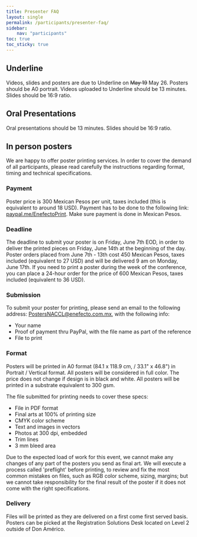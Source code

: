 ```yaml
---
title: Presenter FAQ
layout: single
permalink: /participants/presenter-faq/
sidebar:
    nav: "participants"
toc: true
toc_sticky: true
---
```


## Underline

Videos, slides and posters are due to Underline on ~~May 19~~ May 26. Posters should be A0 portrait. 
Videos uploaded to Underline should be 13 minutes. Slides should be 16:9 ratio.

## Oral Presentations

Oral presentations should be 13 minutes. Slides should be 16:9 ratio.

## In person posters

We are happy to offer poster printing services. In order to cover the demand of all participants, please read carefully the instructions regarding format, timing and technical specifications. 

### Payment
Poster price is 300 Mexican Pesos per unit, taxes included (this is equivalent to around 18 USD). 
Payment has to be done to the following link: [paypal.me/EnefectoPrint](https://www.paypal.com/paypalme/EnefectoPrint). Make sure payment is done in Mexican Pesos.

### Deadline
The deadline to submit your poster is on Friday, June 7th EOD, in order to deliver the printed pieces on Friday, June 14th at the beginning of the day. 
Poster orders placed from June 7th - 13th cost 450 Mexican Pesos, taxes included (equivalent to 27 USD) and will be delivered 9 am on Monday, June 17th. 
If you need to print a poster during the week of the conference, you can place a 24-hour order for the price of 600 Mexican Pesos, taxes included (equivalent to 36 USD). 

### Submission
To submit your poster for printing, please send an email to the following address: [PostersNACCL@enefecto.com.mx](mailto:PostersNACCL@enefecto.com.mx), 
with the following info:

- Your name
- Proof of payment thru PayPal, with the file name as part of the reference
- File to print

### Format
Posters will be printed in A0 format (84.1 x 118.9 cm, / 33.1" x 46.8") in Portrait / Vertical format. 
All posters will be considered in full color. The price does not change if design is in black and white. 
All posters will be printed in a substrate equivalent to 300 gsm.

The file submitted for printing needs to cover these specs:

- File in PDF format
- Final arts at 100% of printing size
- CMYK color scheme
- Text and images in vectors
- Photos at 300 dpi, embedded
- Trim lines
- 3 mm bleed area

Due to the expected load of work for this event, we cannot make any changes of any part of the posters you send as final art. 
We will execute a process called 'preflight' before printing, to review and fix the most common mistakes on files, 
such as RGB color scheme, sizing, margins; 
but we cannot take responsibility for the final result of the poster if it does not come with the right specifications.

### Delivery 

Files will be printed as they are delivered on a first come first served basis. 
Posters can be picked at the Registration Solutions Desk located on Level 2 outside of Don Américo. 